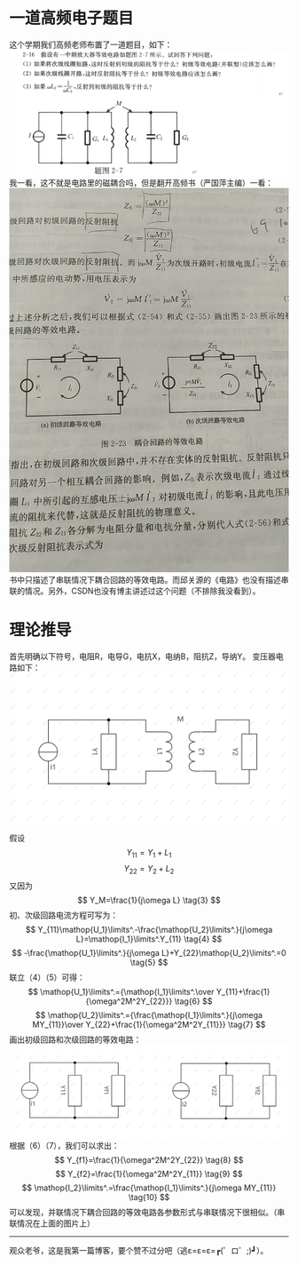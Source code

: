 # 一道高频电子题目
这个学期我们高频老师布置了一道题目，如下：
![一道高频题目](p1.png)
我一看，这不就是电路里的磁耦合吗，但是翻开高频书（严国萍主编）一看：
![《通信电子线路》的部分内容](p2.jpg)
书中只描述了串联情况下耦合回路的等效电路。而邱关源的《电路》也没有描述串联的情况。另外，CSDN也没有博主讲述过这个问题（不排除我没看到）。
# 理论推导
首先明确以下符号，电阻R，电导G，电抗X，电纳B，阻抗Z，导纳Y。
变压器电路如下：
![并联耦合电路](p3.png)
假设
$$
Y_{11}=Y_1+L_1
\tag{1} 
$$
$$
Y_{22}=Y_2+L_2
\tag{2} 
$$
又因为
$$
Y_M=\frac{1}{j\omega L}
\tag{3} 
$$
初、次级回路电流方程可写为：
$$
Y_{11}\mathop{U_1}\limits^.-\frac{\mathop{U_2}\limits^.}{j\omega L}=\mathop{I_1}\limits^.Y_{11}
\tag{4} 
$$
$$
-\frac{\mathop{U_1}\limits^.}{j\omega L}+Y_{22}\mathop{U_2}\limits^.=0
\tag{5}
$$
联立（4）（5）可得：
$$
\mathop{U_1}\limits^.={\mathop{I_1}\limits^.\over Y_{11}+\frac{1}{\omega^2M^2Y_{22}}}
\tag{6}
$$
$$
\mathop{U_2}\limits^.={\frac{\mathop{I_1}\limits^.}{j\omega MY_{11}}\over Y_{22}+\frac{1}{\omega^2M^2Y_{11}}}
\tag{7}
$$
画出初级回路和次级回路的等效电路：
![等效电路](p4.png)
根据（6）（7），我们可以求出：
$$
Y_{f1}=\frac{1}{\omega^2M^2Y_{22}}
\tag{8}
$$
$$
Y_{f2}=\frac{1}{\omega^2M^2Y_{11}}
\tag{9}
$$
$$
\mathop{I_2}\limits^.=\frac{\mathop{I_1}\limits^.}{j\omega MY_{11}}
\tag{10}
$$
可以发现，并联情况下耦合回路的等效电路各参数形式与串联情况下很相似。（串联情况在上面的图片上）
***
观众老爷，这是我第一篇博客，要个赞不过分吧（逃ε=ε=ε=┏(゜ロ゜;)┛）。